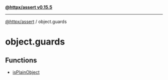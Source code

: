 [**@httpx/assert v0.15.5**](../README.md)

***

[@httpx/assert](../README.md) / object.guards

# object.guards

## Functions

- [isPlainObject](functions/isPlainObject.md)
